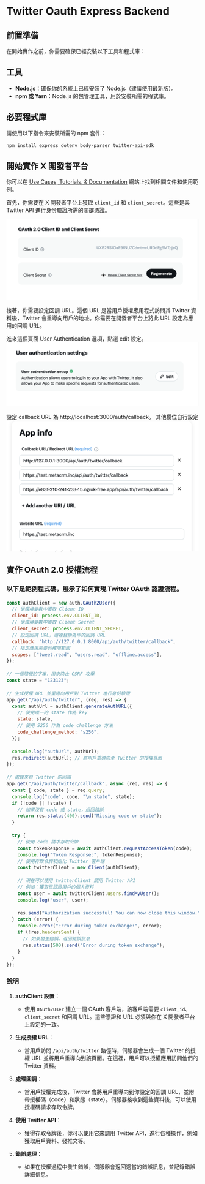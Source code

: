 # Twitter Oauth Express Backend

## 前置準備

在開始實作之前，你需要確保已經安裝以下工具和程式庫：

## 工具

- **Node.js**：確保你的系統上已經安裝了 Node.js（建議使用最新版）。
- **npm 或 Yarn**：Node.js 的包管理工具，用於安裝所需的程式庫。

## 必要程式庫

請使用以下指令來安裝所需的 npm 套件：

```bash
npm install express dotenv body-parser twitter-api-sdk
```

## 開始實作 X 開發者平台

你可以在 [Use Cases, Tutorials, & Documentation](https://developer.x.com/en) 網站上找到相關文件和使用範例。

首先，你需要在 X 開發者平台上獲取 `client_id` 和 `client_secret`。這些是與 Twitter API 進行身份驗證所需的關鍵憑證。

!["取得 X 開發者平台 API 金鑰"](demo.png)

接著，你需要設定回調 URL。這個 URL 是當用戶授權應用程式訪問其 Twitter 資料後，Twitter 會重導向用戶的地址。你需要在開發者平台上將此 URL 設定為應用的回調 URL。

進來這個頁面 User Authentication 選項，點選 edit 設定。
!["User Authentication"](demo1.png)

設定 callback URL 為 http://localhost:3000/auth/callback。
其他欄位自行設定
!["設定 callback URL"](demo2.png)

## 實作 OAuth 2.0 授權流程

### 以下是範例程式碼，展示了如何實現 Twitter OAuth 認證流程。

```javascript
const authClient = new auth.OAuth2User({
  // 從環境變數中獲取 Client ID
  client_id: process.env.CLIENT_ID,
  // 從環境變數中獲取 Client Secret
  client_secret: process.env.CLIENT_SECRET,
  // 設定回調 URL，這裡替換為你的回調 URL
  callback: "http://127.0.0.1:8000/api/auth/twitter/callback",
  // 指定應用需要的權限範圍
  scopes: ["tweet.read", "users.read", "offline.access"],
});

// 一個隨機的字串，用來防止 CSRF 攻擊
const state = "123123";

// 生成授權 URL 並重導向用戶到 Twitter 進行身份驗證
app.get("/api/auth/twitter", (req, res) => {
  const authUrl = authClient.generateAuthURL({
    // 使用唯一的 state 作為 key
    state: state,
    // 使用 S256 作為 code challenge 方法
    code_challenge_method: "s256",
  });

  console.log("authUrl", authUrl);
  res.redirect(authUrl); // 將用戶重導向至 Twitter 的授權頁面
});

// 處理來自 Twitter 的回調
app.get("/api/auth/twitter/callback", async (req, res) => {
  const { code, state } = req.query;
  console.log("code", code, "\n state", state);
  if (!code || !state) {
    // 如果沒有 code 或 state，返回錯誤
    return res.status(400).send("Missing code or state");
  }

  try {
    // 使用 code 請求存取令牌
    const tokenResponse = await authClient.requestAccessToken(code);
    console.log("Token Response:", tokenResponse);
    // 使用存取令牌初始化 Twitter 客戶端
    const twitterClient = new Client(authClient);

    // 現在可以使用 twitterClient 調用 Twitter API
    // 例如：獲取已認證用戶的個人資料
    const user = await twitterClient.users.findMyUser();
    console.log("user", user);

    res.send("Authorization successful! You can now close this window."); // 成功訊息
  } catch (error) {
    console.error("Error during token exchange:", error);
    if (!res.headersSent) {
      // 如果發生錯誤，返回錯誤訊息
      res.status(500).send("Error during token exchange");
    }
  }
});
```

### 說明

1. **authClient 設置**：

   - 使用 `OAuth2User` 建立一個 OAuth 客戶端，該客戶端需要 `client_id`、`client_secret` 和回調 URL。這些憑證和 URL 必須與你在 X 開發者平台上設定的一致。

2. **生成授權 URL**：

   - 當用戶訪問 `/api/auth/twitter` 路徑時，伺服器會生成一個 Twitter 的授權 URL 並將用戶重導向到該頁面。在這裡，用戶可以授權應用訪問他們的 Twitter 資料。

3. **處理回調**：

   - 當用戶授權完成後，Twitter 會將用戶重導向到你設定的回調 URL，並附帶授權碼（code）和狀態（state）。伺服器接收到這些資料後，可以使用授權碼請求存取令牌。

4. **使用 Twitter API**：

   - 獲得存取令牌後，你可以使用它來調用 Twitter API，進行各種操作，例如獲取用戶資料、發推文等。

5. **錯誤處理**：
   - 如果在授權過程中發生錯誤，伺服器會返回適當的錯誤訊息，並記錄錯誤詳細信息。
